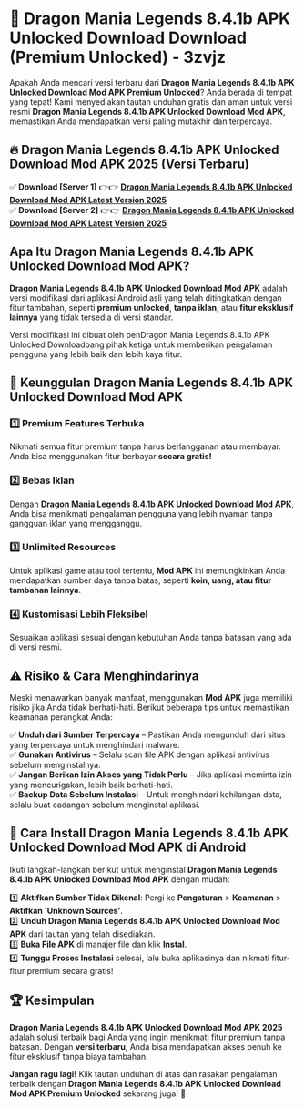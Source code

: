 # 🎯 Dragon Mania Legends 8.4.1b APK Unlocked Download  Download (Premium Unlocked) -  3zvjz

Apakah Anda mencari versi terbaru dari **Dragon Mania Legends 8.4.1b APK Unlocked Download Mod APK Premium Unlocked**? Anda berada di tempat yang tepat! Kami menyediakan tautan unduhan gratis dan aman untuk versi resmi **Dragon Mania Legends 8.4.1b APK Unlocked Download Mod APK**, memastikan Anda mendapatkan versi paling mutakhir dan terpercaya.

## 🔥 Dragon Mania Legends 8.4.1b APK Unlocked Download Mod APK 2025 (Versi Terbaru)

✅ **Download [Server 1]** 👉👉 [**Dragon Mania Legends 8.4.1b APK Unlocked Download Mod APK Latest Version 2025**](https://momento.my/?title=Dragon_Mania_Legends_8.4.1b_APK_Unlocked_Download)  
✅ **Download [Server 2]** 👉👉 [**Dragon Mania Legends 8.4.1b APK Unlocked Download Mod APK Latest Version 2025**](https://momento.my/?title=Dragon_Mania_Legends_8.4.1b_APK_Unlocked_Download)  

## Apa Itu Dragon Mania Legends 8.4.1b APK Unlocked Download Mod APK?

**Dragon Mania Legends 8.4.1b APK Unlocked Download Mod APK** adalah versi modifikasi dari aplikasi Android asli yang telah ditingkatkan dengan fitur tambahan, seperti **premium unlocked**, **tanpa iklan**, atau **fitur eksklusif lainnya** yang tidak tersedia di versi standar.

Versi modifikasi ini dibuat oleh penDragon Mania Legends 8.4.1b APK Unlocked Downloadbang pihak ketiga untuk memberikan pengalaman pengguna yang lebih baik dan lebih kaya fitur.

## 🎯 Keunggulan Dragon Mania Legends 8.4.1b APK Unlocked Download Mod APK

### 1️⃣ Premium Features Terbuka
Nikmati semua fitur premium tanpa harus berlangganan atau membayar. Anda bisa menggunakan fitur berbayar **secara gratis!**

### 2️⃣ Bebas Iklan
Dengan **Dragon Mania Legends 8.4.1b APK Unlocked Download Mod APK**, Anda bisa menikmati pengalaman pengguna yang lebih nyaman tanpa gangguan iklan yang mengganggu.

### 3️⃣ Unlimited Resources
Untuk aplikasi game atau tool tertentu, **Mod APK** ini memungkinkan Anda mendapatkan sumber daya tanpa batas, seperti **koin, uang, atau fitur tambahan lainnya**.

### 4️⃣ Kustomisasi Lebih Fleksibel
Sesuaikan aplikasi sesuai dengan kebutuhan Anda tanpa batasan yang ada di versi resmi.

## ⚠️ Risiko & Cara Menghindarinya

Meski menawarkan banyak manfaat, menggunakan **Mod APK** juga memiliki risiko jika Anda tidak berhati-hati. Berikut beberapa tips untuk memastikan keamanan perangkat Anda:

✅ **Unduh dari Sumber Terpercaya** – Pastikan Anda mengunduh dari situs yang terpercaya untuk menghindari malware.  
✅ **Gunakan Antivirus** – Selalu scan file APK dengan aplikasi antivirus sebelum menginstalnya.  
✅ **Jangan Berikan Izin Akses yang Tidak Perlu** – Jika aplikasi meminta izin yang mencurigakan, lebih baik berhati-hati.  
✅ **Backup Data Sebelum Instalasi** – Untuk menghindari kehilangan data, selalu buat cadangan sebelum menginstal aplikasi.

## 📌 Cara Install Dragon Mania Legends 8.4.1b APK Unlocked Download Mod APK di Android

Ikuti langkah-langkah berikut untuk menginstal **Dragon Mania Legends 8.4.1b APK Unlocked Download Mod APK** dengan mudah:

1️⃣ **Aktifkan Sumber Tidak Dikenal**: Pergi ke **Pengaturan** > **Keamanan** > **Aktifkan 'Unknown Sources'**.  
2️⃣ **Unduh Dragon Mania Legends 8.4.1b APK Unlocked Download Mod APK** dari tautan yang telah disediakan.  
3️⃣ **Buka File APK** di manajer file dan klik **Instal**.  
4️⃣ **Tunggu Proses Instalasi** selesai, lalu buka aplikasinya dan nikmati fitur-fitur premium secara gratis!

## 🏆 Kesimpulan

**Dragon Mania Legends 8.4.1b APK Unlocked Download Mod APK 2025** adalah solusi terbaik bagi Anda yang ingin menikmati fitur premium tanpa batasan. Dengan **versi terbaru**, Anda bisa mendapatkan akses penuh ke fitur eksklusif tanpa biaya tambahan.

**Jangan ragu lagi!** Klik tautan unduhan di atas dan rasakan pengalaman terbaik dengan **Dragon Mania Legends 8.4.1b APK Unlocked Download Mod APK Premium Unlocked** sekarang juga! 🚀
